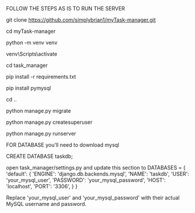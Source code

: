 FOLLOW THE STEPS AS IS TO RUN  THE SERVER

git clone https://github.com/simplybrian1/myTask-manager.git


cd myTask-manager


python -m venv venv


venv\Scripts\activate


cd task_manager

pip install -r requirements.txt


pip install pymysql

cd ..

python manage.py migrate

python manage.py createsuperuser

python manage.py runserver


FOR DATABASE 
you'll need to download mysql

CREATE DATABASE taskdb;

open task_manager/settings.py and update this section to 
DATABASES = {
    'default': {
        'ENGINE': 'django.db.backends.mysql',
        'NAME': 'taskdb',
        'USER': 'your_mysql_user',
        'PASSWORD': 'your_mysql_password',
        'HOST': 'localhost',
        'PORT': '3306',
    }
}

Replace 'your_mysql_user' and 'your_mysql_password' with their actual MySQL username and password.


